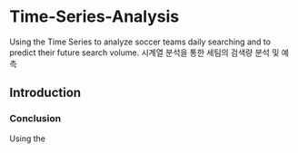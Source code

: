 # Time-Series-Analysis

Using the Time Series to analyze soccer teams daily searching and to predict their future search volume. 
시계열 분석을 통한 세팀의 검색량 분석 및 예측

## Introduction


### Conclusion
Using the 
